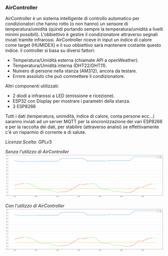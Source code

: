 ### AirController

AirController è un sistema intelligente di controllo automatico per condizionatori che hanno rotto (o non hanno) un sensore di temperatura/umidità (quindi portando sempre la temperatura/umidità a livelli minimi possibili).
L'obbiettivo è gestire il condizionatore attraverso segnali inviati tramite infrarossi.
AirController riceve in input un indice di calore come target (HUMIDEX) e il suo obbiettivo sarà mantenere costante questo indice.
il controller si basa su diversi fattori:
- Temperatura/Umidità esterna (chiamate API a openWeather).
- Temperatura/Umidità interna (DHT22/DHT11).
- Numero di persone nella stanza (AM312), ancora da testare.
- Errore assoluto che può commettere il condizionatore.

Altri componenti utilizzati:
- 2 diodi a infrarossi a LED (emissione e ricezione).
- ESP32 con Display per mostrare i parametri della stanza.
- 3 ESP8266

Tutti i dati (temperatura, unimdità, indice di calore, conta persone ecc...) saranno inviati ad un server MQTT per la sincronizzazione dei vari ESP8266 e per la raccolta dei dati, per stabilire (attraverso analisi) se effettivamente c'è un risparmio di corrente e di salute.

*Licenza Scelta*: GPLv3

*Senza l'utilizzo di AirController*
![alt text](analysis/images/with.png)

*Con l'utilizzo di AirController*
![alt text](analysis/images/with.png)
